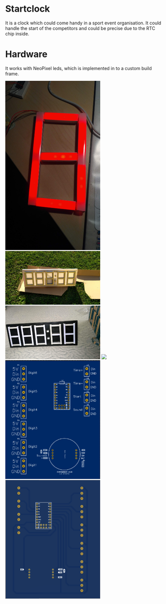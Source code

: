 # Startclock
It is a clock which could come handy in a sport event organisation. It could handle the start of the competitors and could be precise due to the RTC chip inside.

# Hardware
It works with NeoPixel leds, which is implemented in to a  custom build frame.

<img src="/docs/single_digit.jpg" width="300">

<img src="/docs/full_withoutpaint.jpg" width="300">

<img src="/docs/full_painted.jpg" width="300">

<img src="/docs/test_pcb.jpg" width="300">

<img src="/docs/pcb1.png" width="300">

<img src="/docs/pcb2.png" width="300">
